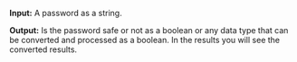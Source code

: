 **Input:** A password as a string. 

**Output:** Is the password safe or not as a boolean or any data type that can be
converted and processed as a boolean. In the results you will see the converted results.

